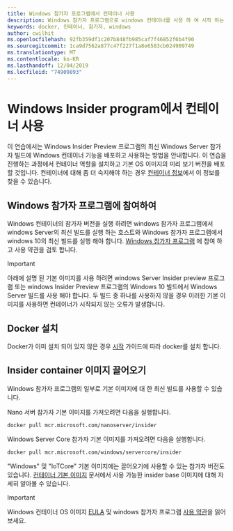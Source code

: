 ```yaml
---
title: Windows 참가자 프로그램에서 컨테이너 사용
description: Windows 참가자 프로그램으로 windows 컨테이너를 사용 하 여 시작 하는 방법을 알아봅니다.
keywords: docker, 컨테이너, 참가자, windows
author: cwilhit
ms.openlocfilehash: 92fb359df1c207b848fb985caf7f46852f6b4f90
ms.sourcegitcommit: 1ca9d7562a877c47f227f1a8e6583cb024909749
ms.translationtype: MT
ms.contentlocale: ko-KR
ms.lasthandoff: 12/04/2019
ms.locfileid: "74909893"
---
```

# <a name="use-containers-with-the-windows-insider-program"></a>Windows Insider program에서 컨테이너 사용

이 연습에서는 Windows Insider Preview 프로그램의 최신 Windows Server 참가자 빌드에 Windows 컨테이너 기능을 배포하고 사용하는 방법을 안내합니다. 이 연습을 진행하는 과정에서 컨테이너 역할을 설치하고 기본 OS 이미지의 미리 보기 버전을 배포할 것입니다. 컨테이너에 대해 좀 더 숙지해야 하는 경우 [컨테이너 정보](../about/index.md)에서 이 정보를 찾을 수 있습니다.

## <a name="join-the-windows-insider-program"></a>Windows 참가자 프로그램에 참여하여

Windows 컨테이너의 참가자 버전을 실행 하려면 windows 참가자 프로그램에서 windows Server의 최신 빌드를 실행 하는 호스트와 Windows 참가자 프로그램에서 windows 10의 최신 빌드를 실행 해야 합니다. [Windows 참가자 프로그램](https://insider.windows.com/GettingStarted) 에 참여 하 고 사용 약관을 검토 합니다.

> [!IMPORTANT]
> 아래에 설명 된 기본 이미지를 사용 하려면 windows Server Insider preview 프로그램 또는 windows Insider Preview 프로그램의 Windows 10 빌드에서 Windows Server 빌드를 사용 해야 합니다. 두 빌드 중 하나를 사용하지 않을 경우 이러한 기본 이미지를 사용하면 컨테이너가 시작되지 않는 오류가 발생합니다.

## <a name="install-docker"></a>Docker 설치

Docker가 이미 설치 되어 있지 않은 경우 [시작](../quick-start/set-up-environment.md) 가이드에 따라 docker를 설치 합니다.

## <a name="pull-an-insider-container-image"></a>Insider container 이미지 끌어오기

Windows 참가자 프로그램의 일부로 기본 이미지에 대 한 최신 빌드를 사용할 수 있습니다.

Nano 서버 참가자 기본 이미지를 가져오려면 다음을 실행합니다.

```console
docker pull mcr.microsoft.com/nanoserver/insider
```

Windows Server Core 참가자 기본 이미지를 가져오려면 다음을 실행합니다.

```console
docker pull mcr.microsoft.com/windows/servercore/insider
```

"Windows" 및 "IoTCore" 기본 이미지에는 끌어오기에 사용할 수 있는 참가자 버전도 있습니다. [컨테이너 기본 이미지](../manage-containers/container-base-images.md) 문서에서 사용 가능한 insider base 이미지에 대해 자세히 알아볼 수 있습니다.

> [!IMPORTANT]
> Windows 컨테이너 OS 이미지 [EULA](../images-eula.md ) 및 windows 참가자 프로그램 [사용 약관](https://www.microsoft.com/software-download/windowsinsiderpreviewserver)을 읽어 보세요.
